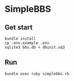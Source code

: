 # SimpleBBS

## Get start

```shell
bundle install
cp .env.example .env
sqlite3 bbs.db < dbinit.sq3
```

## Run

```shell
bundle exec ruby simplebbs.rb
```
